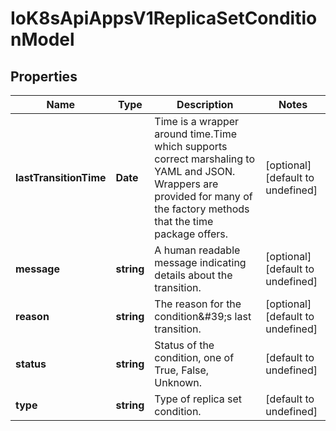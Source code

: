 # IoK8sApiAppsV1ReplicaSetConditionModel

## Properties

Name | Type | Description | Notes
------------ | ------------- | ------------- | -------------
**lastTransitionTime** | **Date** | Time is a wrapper around time.Time which supports correct marshaling to YAML and JSON.  Wrappers are provided for many of the factory methods that the time package offers. | [optional] [default to undefined]
**message** | **string** | A human readable message indicating details about the transition. | [optional] [default to undefined]
**reason** | **string** | The reason for the condition\&#39;s last transition. | [optional] [default to undefined]
**status** | **string** | Status of the condition, one of True, False, Unknown. | [default to undefined]
**type** | **string** | Type of replica set condition. | [default to undefined]


